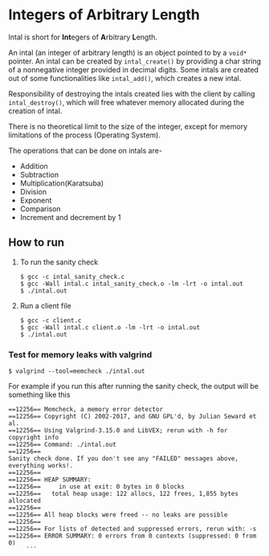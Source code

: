 # Integers of Arbitrary Length

Intal is short for **Int**egers of **A**rbitrary **L**ength. 

An intal (an integer of arbitrary length) is an object pointed to by a `void*` pointer. An intal can be created by `intal_create()` by providing a char string of a nonnegative integer provided in decimal digits. Some intals are created out of some functionalities like `intal_add()`, which creates a new intal.

Responsibility of destroying the intals created lies with the client by calling `intal_destroy()`, which will free whatever memory allocated during the creation of intal.

There is no theoretical limit to the size of the integer, except for memory limitations of the process (Operating System).


The operations that can be done on intals are-
* Addition
* Subtraction
* Multiplication(Karatsuba)
* Division
* Exponent
* Comparison
* Increment and decrement by 1


## How to run

1. To run the sanity check
	 ```
	 $ gcc -c intal_sanity_check.c
	 $ gcc -Wall intal.c intal_sanity_check.o -lm -lrt -o intal.out
	 $ ./intal.out
	 ```
2. Run a client file
	 ```
	 $ gcc -c client.c
	 $ gcc -Wall intal.c client.o -lm -lrt -o intal.out
	 $ ./intal.out
	 ```
### Test for memory leaks with valgrind
```
$ valgrind --tool=memcheck ./intal.out
```

For example if you run this after running the sanity check, the output will be something like this
```
==12256== Memcheck, a memory error detector
==12256== Copyright (C) 2002-2017, and GNU GPL'd, by Julian Seward et al.
==12256== Using Valgrind-3.15.0 and LibVEX; rerun with -h for copyright info
==12256== Command: ./intal.out
==12256== 
Sanity check done. If you don't see any "FAILED" messages above, everything works!.
==12256== 
==12256== HEAP SUMMARY:
==12256==     in use at exit: 0 bytes in 0 blocks
==12256==   total heap usage: 122 allocs, 122 frees, 1,855 bytes allocated
==12256== 
==12256== All heap blocks were freed -- no leaks are possible
==12256== 
==12256== For lists of detected and suppressed errors, rerun with: -s
==12256== ERROR SUMMARY: 0 errors from 0 contexts (suppressed: 0 from 0)
	 ```
	 
	 
	 
	 
